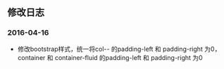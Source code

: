 ## 修改日志
### 2016-04-16
- 修改bootstrap样式，统一将col-*-* 的padding-left 和 padding-right 为0，container 和 container-fluid 的padding-left 和 padding-right 为0